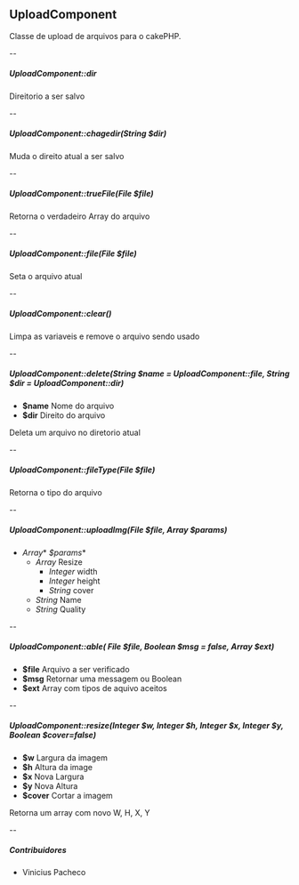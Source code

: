 ##  UploadComponent
Classe de upload de arquivos para o cakePHP. 

--

##### *UploadComponent*::dir

Direitorio a ser salvo

--


##### *UploadComponent*::chagedir(*String* $dir)
 
Muda o direito atual a ser salvo

--

##### *UploadComponent*::trueFile(*File* $file)

Retorna o verdadeiro Array do arquivo

--

##### *UploadComponent*::file(*File* $file)

Seta o arquivo atual

--

##### *UploadComponent*::clear()

Limpa as variaveis e remove o arquivo sendo usado

--

##### *UploadComponent*::delete(*String* $name = *UploadComponent*::file, *String* $dir = *UploadComponent*::dir)

  - **$name** Nome do arquivo
  - **$dir** Direito do arquivo

Deleta um arquivo no diretorio atual

--

##### *UploadComponent*::fileType(*File* $file)

Retorna o tipo do arquivo

--

##### *UploadComponent*::uploadImg(*File* $file, *Array* $params)
 - *Array** *$params**
    * *Array* Resize
        * *Integer* width
        * *Integer* height
        * *String* cover
    * *String* Name
    * *String* Quality
    
--

##### *UploadComponent*::able( *File* $file, *Boolean* $msg = false, *Array* $ext)
 - **$file** Arquivo a ser verificado
 - **$msg**  Retornar uma messagem ou Boolean
 - **$ext**  Array com tipos de aquivo aceitos

--

##### *UploadComponent*::resize(*Integer* $w, *Integer* $h, *Integer* $x, *Integer* $y, *Boolean* $cover=false)
 - **$w** Largura da imagem
 - **$h** Altura da image
 - **$x** Nova Largura
 - **$y** Nova Altura
 - **$cover** Cortar a imagem

Retorna um array com novo W, H, X, Y

--

##### Contribuidores

  - Vinicius Pacheco
